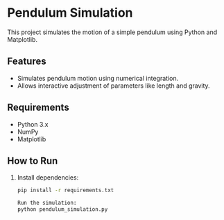 # Pendulum Simulation

This project simulates the motion of a simple pendulum using Python and Matplotlib.

## Features
- Simulates pendulum motion using numerical integration.
- Allows interactive adjustment of parameters like length and gravity.

## Requirements
- Python 3.x
- NumPy
- Matplotlib

## How to Run
1. Install dependencies:
   ```bash
   pip install -r requirements.txt

   Run the simulation:
   python pendulum_simulation.py

